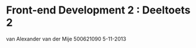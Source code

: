 Front-end Development 2 : Deeltoets 2 
==============
van Alexander van der Mije
500621090
5-11-2013
